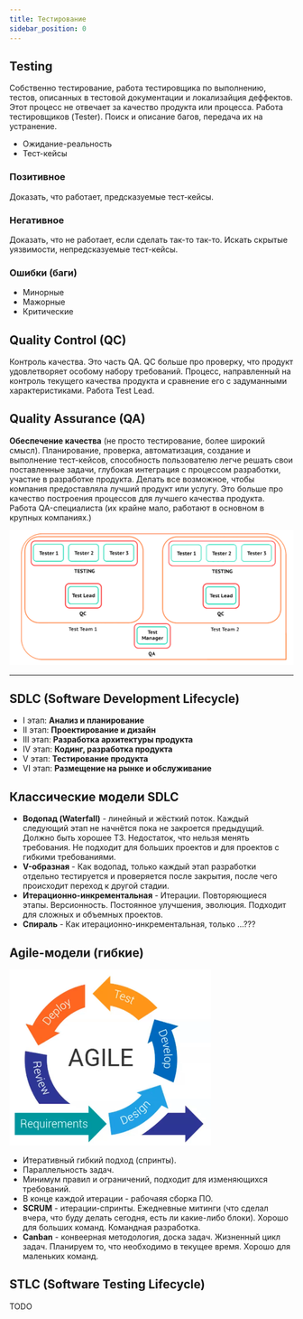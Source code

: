 ```yaml
---
title: Тестирование
sidebar_position: 0
---
```


## Testing

Собственно тестирование, работа тестировщика по выполнению, тестов, описанных в тестовой документации и локализайция деффектов. Этот процесс не отвечает за качество продукта или процесса. Работа тестировщиков (Tester). Поиск и описание багов, передача их на устранение.

- Ожидание-реальность
- Тест-кейсы

### Позитивное

Доказать, что работает, предсказуемые тест-кейсы.

### Негативное

Доказать, что не работает, если сделать так-то так-то. Искать скрытые уязвимости, непредсказуемые тест-кейсы.

### Ошибки (баги)

- Минорные
- Мажорные
- Критические

## Quality Control (QC)

Контроль качества. Это часть QA. QC больше про проверку, что продукт удовлетворяет особому набору требований. Процесс, направленный на контроль текущего качества продукта и сравнение его с задуманными характеристиками. Работа Test Lead. 

## Quality Assurance (QA)

**Обеспечение качества** (не просто тестирование, более широкий смысл). Планирование, проверка, автоматизация, создание и выполнение тест-кейсов, способность пользователю легче решать свои поставленные задачи, глубокая интеграция с процессом разработки, участие в разработке продукта. Делать все возможное, чтобы компания предоставляла лучший продукт или услугу. Это больше про качество построения процессов для лучшего качества продукта. Работа QA-специалиста (их крайне мало, работают в основном в крупных компаниях.)

![test-grade](/img/qa/test-grade.png)

***


## SDLC (Software Development Lifecycle)

- I этап: **Анализ и планирование**
- II этап: **Проектирование и дизайн**
- III этап: **Разработка архитектуры продукта**
- IV этап: **Кодинг, разработка продукта**
- V этап: **Тестирование продукта**
- VI этап: **Размещение на рынке и обслуживание**

## Классические модели SDLC

- **Водопад (Waterfall)** - линейный и жёсткий поток. Каждый следующий этап не начнётся пока не закроется предыдущий. Должно быть хорошее ТЗ. Недостаток, что нельзя менять требования. Не подходит для больших проектов и для проектов с гибкими требованиями.
- **V-образная** - Как водопад, только каждый этап разработки отдельно тестируется и проверяется после закрытия, после чего происходит переход к другой стадии.
- **Итерационно-инкрементальная** - Итерации. Повторяющиеся этапы. Версионность. Постоянное улучшения, эволюция. Подходит для сложных и объемных проектов.
- **Спираль** - Как итерационно-инкрементальная, только ...???

## Agile-модели (гибкие)

![agile](/img/qa/agile.png)

- Итеративный гибкий подход (спринты).
- Параллельность задач.
- Минимум правил и ограничений, подходит для изменяющихся требований.
- В конце каждой итерации - рабочаяя сборка ПО.
- **SCRUM** - итерации-спринты. Ежедневные митинги (что сделал вчера, что буду делать сегодня, есть ли какие-либо блоки). Хорошо для больших команд. Командная разработка.
- **Canban** - конвеерная методология, доска задач. Жизненный цикл задач. Планируем то, что необходимо в текущее время. Хорошо для маленьких команд.

## STLC (Software Testing Lifecycle)

TODO